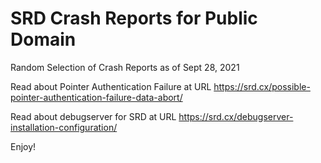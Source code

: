 # SRD Crash Reports for Public Domain

Random Selection of Crash Reports as of Sept 28, 2021

Read about Pointer Authentication Failure at URL https://srd.cx/possible-pointer-authentication-failure-data-abort/

Read about debugserver for SRD at URL https://srd.cx/debugserver-installation-configuration/

Enjoy!
